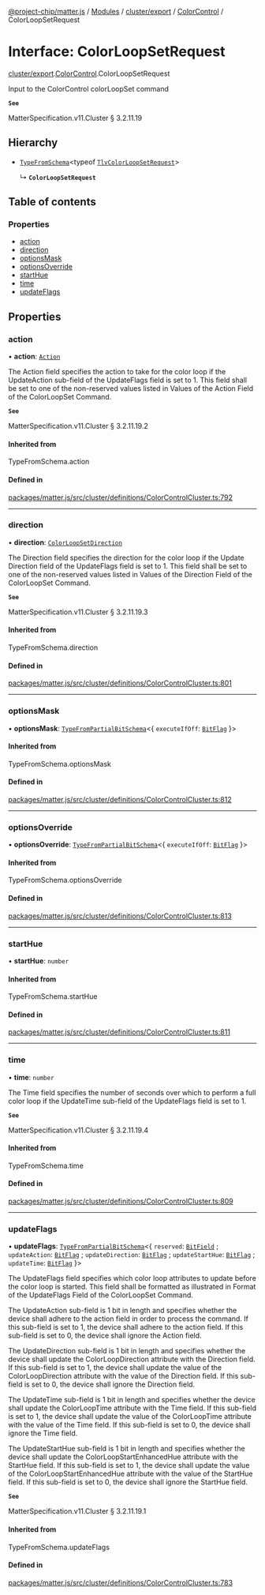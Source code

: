 [@project-chip/matter.js](../README.md) / [Modules](../modules.md) / [cluster/export](../modules/cluster_export.md) / [ColorControl](../modules/cluster_export.ColorControl.md) / ColorLoopSetRequest

# Interface: ColorLoopSetRequest

[cluster/export](../modules/cluster_export.md).[ColorControl](../modules/cluster_export.ColorControl.md).ColorLoopSetRequest

Input to the ColorControl colorLoopSet command

**`See`**

MatterSpecification.v11.Cluster § 3.2.11.19

## Hierarchy

- [`TypeFromSchema`](../modules/tlv_export.md#typefromschema)\<typeof [`TlvColorLoopSetRequest`](../modules/cluster_export.ColorControl.md#tlvcolorloopsetrequest)\>

  ↳ **`ColorLoopSetRequest`**

## Table of contents

### Properties

- [action](cluster_export.ColorControl.ColorLoopSetRequest.md#action)
- [direction](cluster_export.ColorControl.ColorLoopSetRequest.md#direction)
- [optionsMask](cluster_export.ColorControl.ColorLoopSetRequest.md#optionsmask)
- [optionsOverride](cluster_export.ColorControl.ColorLoopSetRequest.md#optionsoverride)
- [startHue](cluster_export.ColorControl.ColorLoopSetRequest.md#starthue)
- [time](cluster_export.ColorControl.ColorLoopSetRequest.md#time)
- [updateFlags](cluster_export.ColorControl.ColorLoopSetRequest.md#updateflags)

## Properties

### action

• **action**: [`Action`](../enums/cluster_export.ColorControl.Action.md)

The Action field specifies the action to take for the color loop if the UpdateAction sub-field of the
UpdateFlags field is set to 1. This field shall be set to one of the non-reserved values listed in Values of
the Action Field of the ColorLoopSet Command.

**`See`**

MatterSpecification.v11.Cluster § 3.2.11.19.2

#### Inherited from

TypeFromSchema.action

#### Defined in

[packages/matter.js/src/cluster/definitions/ColorControlCluster.ts:792](https://github.com/project-chip/matter.js/blob/558e12c94a201592c28c7bc0743705360b3e5ca6/packages/matter.js/src/cluster/definitions/ColorControlCluster.ts#L792)

___

### direction

• **direction**: [`ColorLoopSetDirection`](../enums/cluster_export.ColorControl.ColorLoopSetDirection.md)

The Direction field specifies the direction for the color loop if the Update Direction field of the
UpdateFlags field is set to 1. This field shall be set to one of the non-reserved values listed in Values of
the Direction Field of the ColorLoopSet Command.

**`See`**

MatterSpecification.v11.Cluster § 3.2.11.19.3

#### Inherited from

TypeFromSchema.direction

#### Defined in

[packages/matter.js/src/cluster/definitions/ColorControlCluster.ts:801](https://github.com/project-chip/matter.js/blob/558e12c94a201592c28c7bc0743705360b3e5ca6/packages/matter.js/src/cluster/definitions/ColorControlCluster.ts#L801)

___

### optionsMask

• **optionsMask**: [`TypeFromPartialBitSchema`](../modules/schema_export.md#typefrompartialbitschema)\<\{ `executeIfOff`: [`BitFlag`](../modules/schema_export.md#bitflag)  }\>

#### Inherited from

TypeFromSchema.optionsMask

#### Defined in

[packages/matter.js/src/cluster/definitions/ColorControlCluster.ts:812](https://github.com/project-chip/matter.js/blob/558e12c94a201592c28c7bc0743705360b3e5ca6/packages/matter.js/src/cluster/definitions/ColorControlCluster.ts#L812)

___

### optionsOverride

• **optionsOverride**: [`TypeFromPartialBitSchema`](../modules/schema_export.md#typefrompartialbitschema)\<\{ `executeIfOff`: [`BitFlag`](../modules/schema_export.md#bitflag)  }\>

#### Inherited from

TypeFromSchema.optionsOverride

#### Defined in

[packages/matter.js/src/cluster/definitions/ColorControlCluster.ts:813](https://github.com/project-chip/matter.js/blob/558e12c94a201592c28c7bc0743705360b3e5ca6/packages/matter.js/src/cluster/definitions/ColorControlCluster.ts#L813)

___

### startHue

• **startHue**: `number`

#### Inherited from

TypeFromSchema.startHue

#### Defined in

[packages/matter.js/src/cluster/definitions/ColorControlCluster.ts:811](https://github.com/project-chip/matter.js/blob/558e12c94a201592c28c7bc0743705360b3e5ca6/packages/matter.js/src/cluster/definitions/ColorControlCluster.ts#L811)

___

### time

• **time**: `number`

The Time field specifies the number of seconds over which to perform a full color loop if the UpdateTime
sub-field of the UpdateFlags field is set to 1.

**`See`**

MatterSpecification.v11.Cluster § 3.2.11.19.4

#### Inherited from

TypeFromSchema.time

#### Defined in

[packages/matter.js/src/cluster/definitions/ColorControlCluster.ts:809](https://github.com/project-chip/matter.js/blob/558e12c94a201592c28c7bc0743705360b3e5ca6/packages/matter.js/src/cluster/definitions/ColorControlCluster.ts#L809)

___

### updateFlags

• **updateFlags**: [`TypeFromPartialBitSchema`](../modules/schema_export.md#typefrompartialbitschema)\<\{ `reserved`: [`BitField`](../modules/schema_export.md#bitfield) ; `updateAction`: [`BitFlag`](../modules/schema_export.md#bitflag) ; `updateDirection`: [`BitFlag`](../modules/schema_export.md#bitflag) ; `updateStartHue`: [`BitFlag`](../modules/schema_export.md#bitflag) ; `updateTime`: [`BitFlag`](../modules/schema_export.md#bitflag)  }\>

The UpdateFlags field specifies which color loop attributes to update before the color loop is started. This
field shall be formatted as illustrated in Format of the UpdateFlags Field of the ColorLoopSet Command.

The UpdateAction sub-field is 1 bit in length and specifies whether the device shall adhere to the action
field in order to process the command. If this sub-field is set to 1, the device shall adhere to the action
field. If this sub-field is set to 0, the device shall ignore the Action field.

The UpdateDirection sub-field is 1 bit in length and specifies whether the device shall update the
ColorLoopDirection attribute with the Direction field. If this sub-field is set to 1, the device shall
update the value of the ColorLoopDirection attribute with the value of the Direction field. If this
sub-field is set to 0, the device shall ignore the Direction field.

The UpdateTime sub-field is 1 bit in length and specifies whether the device shall update the ColorLoopTime
attribute with the Time field. If this sub-field is set to 1, the device shall update the value of the
ColorLoopTime attribute with the value of the Time field. If this sub-field is set to 0, the device shall
ignore the Time field.

The UpdateStartHue sub-field is 1 bit in length and specifies whether the device shall update the
ColorLoopStartEnhancedHue attribute with the StartHue field. If this sub-field is set to 1, the device shall
update the value of the ColorLoopStartEnhancedHue attribute with the value of the StartHue field. If this
sub-field is set to 0, the device shall ignore the StartHue field.

**`See`**

MatterSpecification.v11.Cluster § 3.2.11.19.1

#### Inherited from

TypeFromSchema.updateFlags

#### Defined in

[packages/matter.js/src/cluster/definitions/ColorControlCluster.ts:783](https://github.com/project-chip/matter.js/blob/558e12c94a201592c28c7bc0743705360b3e5ca6/packages/matter.js/src/cluster/definitions/ColorControlCluster.ts#L783)
